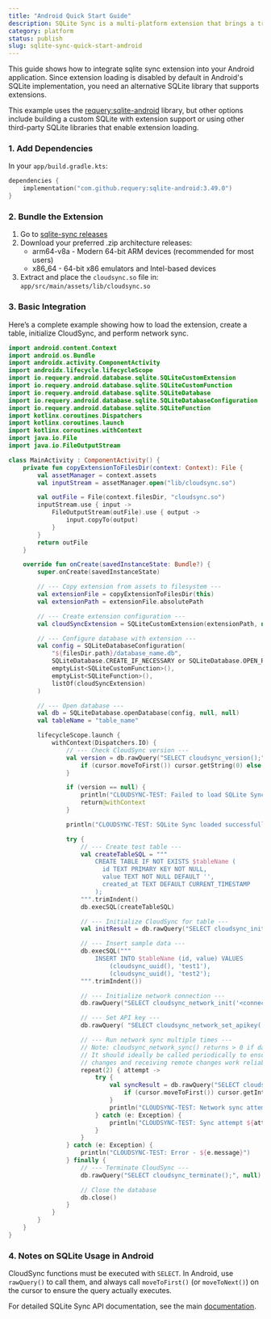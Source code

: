 ```yaml
---
title: "Android Quick Start Guide"
description: SQLite Sync is a multi-platform extension that brings a true local-first experience to your applications with minimal effort.
category: platform
status: publish
slug: sqlite-sync-quick-start-android
---
```


This guide shows how to integrate sqlite sync extension into your Android application. Since extension loading is disabled by default in Android's SQLite implementation, you need an alternative SQLite library that supports extensions.

This example uses the [requery:sqlite-android](https://github.com/requery/sqlite-android) library, but other options include building a custom SQLite with extension support or using other third-party SQLite libraries that enable extension loading.

### 1. Add Dependencies

In your `app/build.gradle.kts`:

```kotlin
dependencies {
    implementation("com.github.requery:sqlite-android:3.49.0")
}
```

### 2. Bundle the Extension

1. Go to [sqlite-sync releases](https://github.com/sqliteai/sqlite-sync/releases)
2. Download your preferred .zip architecture releases:
   - arm64-v8a - Modern 64-bit ARM devices (recommended for most users)
   - x86_64 - 64-bit x86 emulators and Intel-based devices
3. Extract and place the `cloudsync.so` file in: `app/src/main/assets/lib/cloudsync.so`

### 3. Basic Integration

Here’s a complete example showing how to load the extension, create a table, initialize CloudSync, and perform network sync.

```kotlin
import android.content.Context
import android.os.Bundle
import androidx.activity.ComponentActivity
import androidx.lifecycle.lifecycleScope
import io.requery.android.database.sqlite.SQLiteCustomExtension
import io.requery.android.database.sqlite.SQLiteCustomFunction
import io.requery.android.database.sqlite.SQLiteDatabase
import io.requery.android.database.sqlite.SQLiteDatabaseConfiguration
import io.requery.android.database.sqlite.SQLiteFunction
import kotlinx.coroutines.Dispatchers
import kotlinx.coroutines.launch
import kotlinx.coroutines.withContext
import java.io.File
import java.io.FileOutputStream

class MainActivity : ComponentActivity() {
    private fun copyExtensionToFilesDir(context: Context): File {
        val assetManager = context.assets
        val inputStream = assetManager.open("lib/cloudsync.so")

        val outFile = File(context.filesDir, "cloudsync.so")
        inputStream.use { input ->
            FileOutputStream(outFile).use { output ->
                input.copyTo(output)
            }
        }
        return outFile
    }

    override fun onCreate(savedInstanceState: Bundle?) {
        super.onCreate(savedInstanceState)

        // --- Copy extension from assets to filesystem ---
        val extensionFile = copyExtensionToFilesDir(this)
        val extensionPath = extensionFile.absolutePath

        // --- Create extension configuration ---
        val cloudSyncExtension = SQLiteCustomExtension(extensionPath, null)

        // --- Configure database with extension ---
        val config = SQLiteDatabaseConfiguration(
            "${filesDir.path}/database_name.db",
            SQLiteDatabase.CREATE_IF_NECESSARY or SQLiteDatabase.OPEN_READWRITE,
            emptyList<SQLiteCustomFunction>(),
            emptyList<SQLiteFunction>(),
            listOf(cloudSyncExtension)
        )

        // --- Open database ---
        val db = SQLiteDatabase.openDatabase(config, null, null)
        val tableName = "table_name"

        lifecycleScope.launch {
            withContext(Dispatchers.IO) {
                // --- Check CloudSync version ---
                val version = db.rawQuery("SELECT cloudsync_version();", null).use { cursor ->
                    if (cursor.moveToFirst()) cursor.getString(0) else null
                }

                if (version == null) {
                    println("CLOUDSYNC-TEST: Failed to load SQLite Sync extension")
                    return@withContext
                }

                println("CLOUDSYNC-TEST: SQLite Sync loaded successfully. Version: $version")

                try {
                    // --- Create test table ---
                    val createTableSQL = """
                        CREATE TABLE IF NOT EXISTS $tableName (
                          id TEXT PRIMARY KEY NOT NULL,
                          value TEXT NOT NULL DEFAULT '',
                          created_at TEXT DEFAULT CURRENT_TIMESTAMP
                        );
                    """.trimIndent()
                    db.execSQL(createTableSQL)

                    // --- Initialize CloudSync for table ---
                    val initResult = db.rawQuery("SELECT cloudsync_init('$tableName');", null).use { it.moveToFirst() }

                    // --- Insert sample data ---
                    db.execSQL("""
                        INSERT INTO $tableName (id, value) VALUES
                            (cloudsync_uuid(), 'test1'),
                            (cloudsync_uuid(), 'test2');
                    """.trimIndent())

                    // --- Initialize network connection ---
                    db.rawQuery("SELECT cloudsync_network_init('<connection-string>');", null).use { it.moveToFirst() }

                    // --- Set API key ---
                    db.rawQuery( "SELECT cloudsync_network_set_apikey('<api-key>');", null).use { it.moveToFirst() }

                    // --- Run network sync multiple times ---
                    // Note: cloudsync_network_sync() returns > 0 if data was sent/received.
                    // It should ideally be called periodically to ensure both sending local
                    // changes and receiving remote changes work reliably.
                    repeat(2) { attempt ->
                        try {
                            val syncResult = db.rawQuery("SELECT cloudsync_network_sync();", null).use { cursor ->
                                if (cursor.moveToFirst()) cursor.getInt(0) else 0
                            }
                            println("CLOUDSYNC-TEST: Network sync attempt ${attempt + 1}: result = $syncResult")
                        } catch (e: Exception) {
                            println("CLOUDSYNC-TEST: Sync attempt ${attempt + 1} failed: ${e.message}")
                        }
                    }
                } catch (e: Exception) {
                    println("CLOUDSYNC-TEST: Error - ${e.message}")
                } finally {
                    // --- Terminate CloudSync ---
                    db.rawQuery("SELECT cloudsync_terminate();", null).use { it.moveToFirst() }

                    // Close the database
                    db.close()
                }
            }
        }
    }
}
```

### 4. Notes on SQLite Usage in Android

CloudSync functions must be executed with `SELECT`. In Android, use `rawQuery()` to call them, and always call `moveToFirst()` (or `moveToNext()`) on the cursor to ensure the query actually executes.

For detailed SQLite Sync API documentation, see the main [documentation](https://github.com/sqliteai/sqlite-sync/blob/main/README.md).
